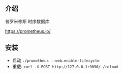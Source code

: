 ## 介绍
普罗米修斯
时序数据库

https://prometheus.io/



## 安装

- 启动 `./prometheus --web.enable-lifecycle`
- 重载: `curl -X POST http://127.0.0.1:9090/-/reload`

